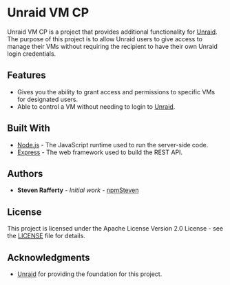 # Unraid VM CP

Unraid VM CP is a project that provides additional functionality for [Unraid](https://unraid.net/). The purpose of this project is to allow Unraid users to give access to manage their VMs without requiring the recipient to have their own Unraid login credentials.

## Features

- Gives you the ability to grant access and permissions to specific VMs for designated users.
- Able to control a VM without needing to login to [Unraid](https://unraid.net/).

## Built With

- [Node.js](https://nodejs.org/en/) - The JavaScript runtime used to run the server-side code.
- [Express](https://expressjs.com/) - The web framework used to build the REST API.

## Authors

- **Steven Rafferty** - *Initial work* - [npmSteven](https://github.com/npmSteven)

## License

This project is licensed under the Apache License Version 2.0 License - see the [LICENSE](LICENSE) file for details.

## Acknowledgments

- [Unraid](https://unraid.net/) for providing the foundation for this project.